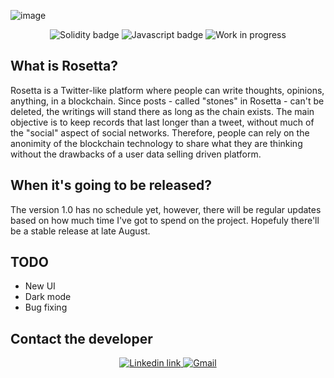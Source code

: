 ![image](https://github.com/Lionel-Rocha/Rosetta/assets/111009073/18f53fc0-9a48-4bd6-91f1-6d1c2428dc64)

<div class="badges" align="center">
<img src="https://img.shields.io/badge/Solidity-2b247c?style=for-the-badge&logo=solidity&logoColor=white" alt="Solidity badge"/>
<img src="https://img.shields.io/badge/Javascript-efd81d?style=for-the-badge&logo=javascript&logoColor=black" alt="Javascript badge"/>
<img src="https://img.shields.io/badge/work_in-progress-C86B21?style=for-the-badge" alt="Work in progress"/>
</div>

## What is Rosetta?

Rosetta is a Twitter-like platform where people can write thoughts, opinions, anything, in a blockchain. Since posts - called "stones" in Rosetta - can't be deleted, the writings will stand there as long as the chain exists. The main objective is to keep records that last longer than a tweet, without much of the "social" aspect of social networks. Therefore, people can rely on the anonimity of the blockchain technology to share what they are thinking without the drawbacks of a user data selling driven platform.

## When it's going to be released?

The version 1.0 has no schedule yet, however, there will be regular updates based on how much time I've got to spend on the project. Hopefuly there'll be a stable release at late August.

## TODO
* New UI
* Dark mode
* Bug fixing

## Contact the developer

<div align="center">
<a href="https://www.linkedin.com/in/lionel-rocha-578832208">
<img src="https://img.shields.io/badge/LinkedIn-blue?style=for-the-badge&logo=linkedin" alt="Linkedin link"/>
</a>


<a href="mailto:lionel.rocha.alves@gmail.com">
<img src="https://img.shields.io/badge/Email-FF0000?style=for-the-badge&logo=gmail&logoColor=white" alt="Gmail"/>
</a>
</div
